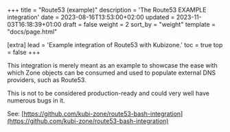 +++
title = "Route53 (example)"
description = 'The Route53 EXAMPLE integration'
date = 2023-08-16T13:53:00+02:00
updated = 2023-11-03T16:18:39+01:00
draft = false
weight = 2
sort_by = "weight"
template = "docs/page.html"

[extra]
lead = 'Example integration of Route53 with Kubizone.'
toc = true
top = false
+++

This integration is merely meant as an example to showcase the ease with which
Zone objects can be consumed and used to populate external DNS providers, such as Route53.

This is not to be considered production-ready and could very well have numerous
bugs in it.


See: [https://github.com/kubi-zone/route53-bash-integration](https://github.com/kubi-zone/route53-bash-integration)